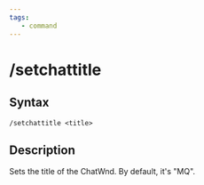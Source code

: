 ```yaml
---
tags:
   - command
---
```

# /setchattitle

## Syntax

```eqcommand
/setchattitle <title>
```

## Description

Sets the title of the ChatWnd. By default, it's "MQ".